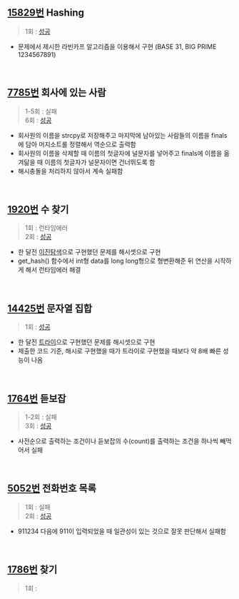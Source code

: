 ## [15829번](https://www.acmicpc.net/problem/15829) Hashing
> 1회 : [성공](./baekjoon_15829_hashing.c)
- 문제에서 제시한 라빈카프 알고리즘을 이용해서 구현 (BASE 31, BIG PRIME 1234567891)
<br>

## [7785번](https://www.acmicpc.net/problem/7785) 회사에 있는 사람
> 1-5회 : 실패<br>
> 6회 : [성공](./baekjoon_07785_easy_work.c)
- 회사원의 이름을 strcpy로 저장해주고 마지막에 남아있는 사람들의 이름을 finals에 담아 머지소트롤 정렬해서 역순으로 출력함
- 회사원의 이름을 삭제할 때 이름의 첫글자에 널문자를 넣어주고 finals에 이름을 옮겨닮을 때 이름의 첫글자가 널문자이면 건너뛰도록 함
- 해시충돌을 처리하지 않아서 계속 실패함
<br>

## [1920번](https://www.acmicpc.net/problem/1920) 수 찾기
> 1회 : 런타임에러<br>
> 2회 : [성공](./baekjoon_01920_find_number.c)
- 한 달전 [이진탐색](../../05_tree/4_baekjoon/baekjoon_01920_find_number.c)으로 구현했던 문제를 해시셋으로 구현
- get_hash() 함수에서 int형 data를 long long형으로 형변환해준 뒤  연산을 시작하게 해서 런타임에러 해결
<br>

## [14425번](https://www.acmicpc.net/problem/14425) 문자열 집합
> 1회 : [성공](./baekjoon_14425_string_set.c)
- 한 달전 [트라이](../../05_tree/4_baekjoon/baekjoon_14425_string_set.c)으로 구현했던 문제를 해시셋으로 구현
- 제출한 코드 기준, 해시로 구현했을 때가 트라이로 구현했을 때보다 약 8배 빠른 성능이 나옴
<br>

## [1764번](https://www.acmicpc.net/problem/1764) 듣보잡
> 1-2회 : 실패<br>
> 3회 : [성공](./baekjoon_01764_unknown.c)
- 사전순으로 출력하는 조건이나 듣보잡의 수(count)를 출력하는 조건을 하나씩 빼먹어서 실패
<br>

## [5052번](https://www.acmicpc.net/problem/5052) 전화번호 목록
> 1회 : 실패<br>
> 2회 : [성공](./baekjoon_05052_contact_numbers.c)
- 911234 다음에 911이 입력되었을 때 일관성이 있는 것으로 잘못 판단해서 실패함
<br>

## [1786번](https://www.acmicpc.net/problem/1786) 찾기
> 1회 : 
